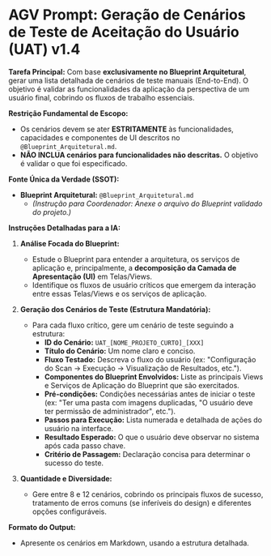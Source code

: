 # AGV Prompt: Geração de Cenários de Teste de Aceitação do Usuário (UAT) v1.4

**Tarefa Principal:** Com base **exclusivamente no Blueprint Arquitetural**, gerar uma lista detalhada de cenários de teste manuais (End-to-End). O objetivo é validar as funcionalidades da aplicação da perspectiva de um usuário final, cobrindo os fluxos de trabalho essenciais.

**Restrição Fundamental de Escopo:**

- Os cenários devem se ater **ESTRITAMENTE** às funcionalidades, capacidades e componentes de UI descritos no `@Blueprint_Arquitetural.md`.
- **NÃO INCLUA cenários para funcionalidades não descritas.** O objetivo é validar o que foi especificado.

**Fonte Única da Verdade (SSOT):**

- **Blueprint Arquitetural:** `@Blueprint_Arquitetural.md`
  - _(Instrução para Coordenador: Anexe o arquivo do Blueprint validado do projeto.)_

**Instruções Detalhadas para a IA:**

1. **Análise Focada do Blueprint:**

   - Estude o Blueprint para entender a arquitetura, os serviços de aplicação e, principalmente, a **decomposição da Camada de Apresentação (UI)** em Telas/Views.
   - Identifique os fluxos de usuário críticos que emergem da interação entre essas Telas/Views e os serviços de aplicação.

2. **Geração dos Cenários de Teste (Estrutura Mandatória):**

   - Para cada fluxo crítico, gere um cenário de teste seguindo a estrutura:
     - **ID do Cenário:** `UAT_[NOME_PROJETO_CURTO]_[XXX]`
     - **Título do Cenário:** Um nome claro e conciso.
     - **Fluxo Testado:** Descreva o fluxo do usuário (ex: "Configuração do Scan -> Execução -> Visualização de Resultados, etc.").
     - **Componentes do Blueprint Envolvidos:** Liste as principais Views e Serviços de Aplicação do Blueprint que são exercitados.
     - **Pré-condições:** Condições necessárias antes de iniciar o teste (ex: "Ter uma pasta com imagens duplicadas, "O usuário deve ter permissão de administrador", etc.").
     - **Passos para Execução:** Lista numerada e detalhada de ações do usuário na interface.
     - **Resultado Esperado:** O que o usuário deve observar no sistema após cada passo chave.
     - **Critério de Passagem:** Declaração concisa para determinar o sucesso do teste.

3. **Quantidade e Diversidade:**
   - Gere entre 8 e 12 cenários, cobrindo os principais fluxos de sucesso, tratamento de erros comuns (se inferíveis do design) e diferentes opções configuráveis.

**Formato do Output:**

- Apresente os cenários em Markdown, usando a estrutura detalhada.
